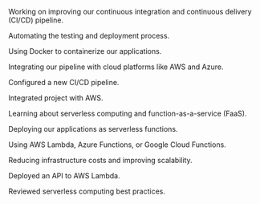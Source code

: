 Working on improving our continuous integration and continuous delivery (CI/CD) pipeline.

Automating the testing and deployment process.

Using Docker to containerize our applications.

Integrating our pipeline with cloud platforms like AWS and Azure.

Configured a new CI/CD pipeline.

Integrated project with AWS.

Learning about serverless computing and function-as-a-service (FaaS).

Deploying our applications as serverless functions.

Using AWS Lambda, Azure Functions, or Google Cloud Functions.

Reducing infrastructure costs and improving scalability.

Deployed an API to AWS Lambda.

Reviewed serverless computing best practices.